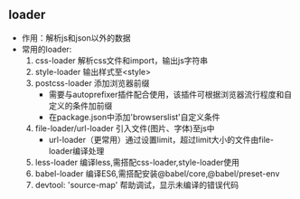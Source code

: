 ## loader
- 作用：解析js和json以外的数据
- 常用的loader:
   1. css-loader    解析css文件和import，输出js字符串
   2. style-loader  输出样式至\<style>
   3. postcss-loader  添加浏览器前缀
       - 需要与autoprefixer插件配合使用，该插件可根据浏览器流行程度和自定义的条件加前缀
       - 在package.json中添加'browserslist'自定义条件
   4. file-loader/url-loader   引入文件(图片、字体)至js中
       - url-loader（更常用）通过设置limit，超过limit大小的文件由file-loader编译处理
   5. less-loader  编译less,需搭配css-loader,style-loader使用
   6. babel-loader  编译ES6,需搭配安装@babel/core,@babel/preset-env
   7. devtool: 'source-map'   帮助调试，显示未编译的错误代码
